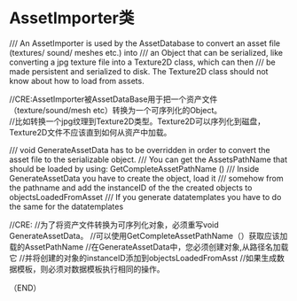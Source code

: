 # AssetImporter类    

/// An AssetImporter is used by the AssetDatabase to convert an asset file (textures/ sound/ meshes etc.) into 
/// an Object that can be serialized, like converting a jpg texture file into a Texture2D class, which can then 
/// be made persistent and serialized to disk. The Texture2D class should not know about how to load from assets.

//CRE:AssetImporter被AssetDataBase用于把一个资产文件（texture/sound/mesh etc）转换为一个可序列化的Object。  
//比如转换一个jpg纹理到Texture2D类型。Texture2D可以序列化到磁盘，Texture2D文件不应该直到如何从资产中加载。     



/// void GenerateAssetData has to be overridden in order to convert the asset file to the serializable object.
/// You can get the AssetsPathName that should be loaded by using: GetCompleteAssetPathName ()
/// Inside GenerateAssetData you have to create the object, load it 
/// somehow from the pathname and add the instanceID of the the created objects to objectsLoadedFromAsset
/// If you generate datatemplates you have to do the same for the datatemplates

//CRE:
//为了将资产文件转换为可序列化对象，必须重写void GenerateAssetData。
//可以使用GetCompleteAssetPathName（）获取应该加载的AssetPathName
//在GenerateAssetData中，您必须创建对象,从路径名加载它
//并将创建的对象的instanceID添加到objectsLoadedFromAsst
//如果生成数据模板，则必须对数据模板执行相同的操作。  



（END）  